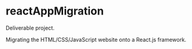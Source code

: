 # reactAppMigration
Deliverable project.

Migrating the HTML/CSS/JavaScript website onto a React.js framework. 
